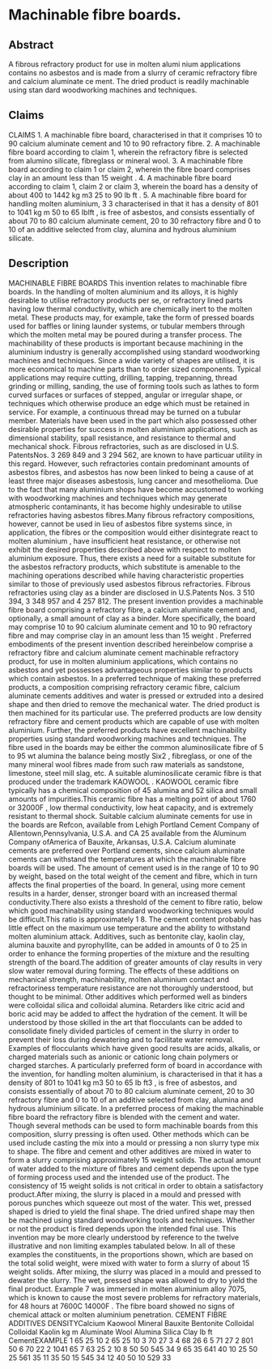 # Machinable fibre boards.

## Abstract
A fibrous refractory product for use in molten alumi nium applications contains no asbestos and is made from a slurry of ceramic refractory fibre and calcium aluminate ce ment. The dried product is readily machinable using stan dard woodworking machines and techniques.

## Claims
CLAIMS 1. A machinable fibre board, characterised in that it comprises 10 to 90 calcium aluminate cement and 10 to 90 refractory fibre. 2. A machinable fibre board according to claim 1, wherein the refractory fibre is selected from alumino silicate, fibreglass or mineral wool. 3. A machinable fibre board according to claim 1 or claim 2, wherein the fibre board comprises clay in an amount less than 15 weight . 4. A machinable fibre board according to claim 1, claim 2 or claim 3, wherein the board has a density of about 400 to 1442 kg m3 25 to 90 lb ft . 5. A machinable fibre board for handling molten aluminium, 3 3 characterised in that it has a density of 801 to 1041 kg m 50 to 65 Iblft , is free of asbestos, and consists essentially of about 70 to 80 calcium aluminate cement, 20 to 30 refractory fibre and 0 to 10 of an additive selected from clay, alumina and hydrous aluminium silicate.

## Description
MACHINABLE FIBRE BOARDS This invention relates to machinable fibre boards. In the handling of molten aluminium and its alloys, it is highly desirable to utilise refractory products per se, or refractory lined parts having low thermal conductivity, which are chemically inert to the molten metal. These products may, for example, take the form of pressed boards used for baffles or lining launder systems, or tubular members through which the molten metal may be poured during a transfer process. The machinability of these products is important because machining in the aluminium industry is generally accomplished using standard woodworking machines and techniques. Since a wide variety of shapes are utilised, it is more economical to machine parts than to order sized components. Typical applications may require cutting, drilling, tapping, trepanning, thread grinding or milling, sanding, the use of forming tools such as lathes to form curved surfaces or surfaces of stepped, angular or irregular shape, or techniques which otherwise produce an edge which must be retained in service. For example, a continuous thread may be turned on a tubular member. Materials have been used in the part which also possessed other desirable properties for success in molten aluminium applications, such as dimensional stability, spall resistance, and resistance to thermal and mechanical shock. Fibrous refractories, such as are disclosed in U.S. PatentsNos. 3 269 849 and 3 294 562, are known to have particuar utility in this regard. However, such refractories contain predominant amounts of asbestos fibres, and asbestos has now been linked to being a cause of at least three major diseases asbestosis, lung cancer and mesothelioma. Due to the fact that many aluminium shops have become accustomed to working with woodworking machines and techniques which may generate atmospheric contaminants, it has become highly undesirable to utilise refractories having asbestos fibres.Many fibrous refractory compositions, however, cannot be used in lieu of asbestos fibre systems since, in application, the fibres or the composition would either disintegrate react to molten aluminium , have insufficient heat resistance, or otherwise not exhibit the desired properties described above with respect to molten aluminium exposure. Thus, there exists a need for a suitable substitute for the asbestos refractory products, which substitute is amenable to the machining operations described while having characteristic properties simiIar to those of previously used asbestos fibrous refractories. Fibrous refractories using clay as a binder are disclosed in U.S.Patents Nos. 3 510 394, 3 348 957 and 4 257 812. The present invention provides a machinable fibre board comprising a refractory fibre, a calcium aluminate cement and, optionally, a small amount of clay as a binder. More specificaIly, the board may comprise 10 to 90 calcium aluminate cement and 10 to 90 refractory fibre and may comprise clay in an amount less than 15 weight . Preferred embodiments of the present invention described hereinbelow comprise a refractory fibre and calcium aluminate cement machinable refractory product, for use in molten aluminium applications, which contains no asbestos and yet possesses advantageous properties similar to products which contain asbestos. In a preferred technique of making these preferred products, a composition comprising refractory ceramic fibre, calcium aluminate cements additives and water is pressed or extruded into a desired shape and then dried to remove the mechanical water. The dried product is then machined for its particular use. The preferred products are low density refractory fibre and cement products which are capable of use with molten aluminium. Further, the preferred products have excelIent machinability properties using standard woodworking machines and techniques. The fibre used in the boards may be either the common aluminosilicate fibre of 5 to 95 wt alumina the balance being mostly Six2 , fibreglass, or one of the many mineral wool fibres made from such raw materials as sandstone, limestone, steel mill slag, etc. A suitable aluminosilicate ceramic fibre is that produced under the trademark KAOWOOL . KAOWOOL ceramic fibre typically has a chemical composition of 45 alumina and 52 silica and small amounts of impurities.This ceramic fibre has a melting point of about 1760 or 32000F , low thermal conductivity, low heat capacity, and is extremely resistant to thermal shock. Suitable calcium aluminate cements for use in the boards are Refcon, available from Lehigh Portland Cement Company of Allentown,Pennsylvania, U.S.A. and CA 25 available from the Aluminum Company ofAmerica of Bauxite, Arkansas, U.S.A. Calcium aluminate cements are preferred over Portland cements, since calcium aluminate cements can withstand the temperatures at which the machinable fibre boards will be used. The amount of cement used is in the range of 10 to 90 by weight, based on the total weight of the cement and fibre, which in turn affects the final properties of the board. In general, using more cement results in a harder, denser, stronger board with an increased thermal conductivity.There also exists a threshold of the cement to fibre ratio, below which good machinability using standard woodworking techniques would be difficult.This ratio is approximately 1 8. The cement content probably has little effect on the maximum use temperature and the ability to withstand molten aluminium attack. Additives, such as bentonite clay, kaolin clay, alumina bauxite and pyrophyllite, can be added in amounts of 0 to 25 in order to enhance the forming properties of the mixture and the resulting strength of the board.The addition of greater amounts of clay results in very slow water removal during forming. The effects of these additions on mechanical strength, machinability, molten aluminium contact and refractoriness temperature resistance are not thoroughly understood, but thought to be minimal. Other additives which performed well as binders were colloidal silica and colloidal alumina. Retarders like citric acid and boric acid may be added to affect the hydration of the cement. It will be understood by those skilled in the art that flocculants can be added to consolidate finely divided particles of cement in the slurry in order to prevent their loss during dewatering and to facilitate water removal. Examples of flocculants which have given good results are acids, alkalis, or charged materials such as anionic or cationic long chain polymers or charged starches. A particularly preferred form of board in accordance with the invention, for handling molten aluminium, is characterised in that it has a density of 801 to 1041 kg m3 50 to 65 Ib ft3 , is free of asbestos, and consists essentially of about 70 to 80 calcium aluminate cement, 20 to 30 refractory fibre and 0 to 10 of an additive selected from clay, alumina and hydrous aluminium silicate. In a preferred process of making the machinable fibre board the refractory fibre is blended with the cement and water. Though several methods can be used to form machinable boards from this composition, slurry pressing is often used. Other methods which can be used include casting the mix into a mould or pressing a non slurry type mix to shape. The fibre and cement and other additives are mixed in water to form a slurry comprising approximately 15 weight solids. The actual amount of water added to the mixture of fibres and cement depends upon the type of forming process used and the intended use of the product. The consistency of 15 weight solids is not critical in order to obtain a satisfactory product.After mixing, the slurry is placed in a mould and pressed with porous punches which squeeze out most of the water. This wet, pressed shaped is dried to yield the final shape. The dried unfired shape may then be machined using standard woodworking tools and techniques. Whether or not the product is fired depends upon the intended final use. This invention may be more clearly understood by reference to the twelve illustrative and non limiting examples tabulated below. In all of these examples the constituents, in the proportions shown, which are based on the total solid weight, were mixed with water to form a slurry of about 15 weight solids. After mixing, the slurry was placed in a mould and pressed to dewater the slurry. The wet, pressed shape was allowed to dry to yield the final product. Example 7 was immersed in molten aluminium alloy 7075, which is known to cause the most severe problems for refractory materials, for 48 hours at 7600C 14000F . The fibre board showed no signs of chemical attack or molten aluminium penetration. CEMENT FIBRE ADDITIVES DENSITYCalcium Kaowool Mineral Bauxite Bentonite Colloidal Colloidal Kaolin kg m Aluminate Wool Alumina Silica Clay lb ft CementEXAMPLE 1 65 25 10 2 65 25 10 3 70 27 3 4 68 26 6 5 71 27 2 801 50 6 70 22 2 1041 65 7 63 25 2 10 8 50 50 545 34 9 65 35 641 40 10 25 50 25 561 35 11 35 50 15 545 34 12 40 50 10 529 33